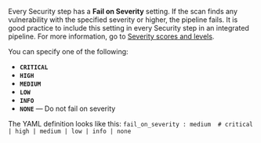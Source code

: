 Every Security step has a **Fail on Severity** setting. If the scan finds any vulnerability with the specified severity or higher, the pipeline fails. It is good practice to include this setting in every Security step in an integrated pipeline. For more information, go to [Severity scores and levels](https://developer.harness.io/docs/security-testing-orchestration/onboard-sto/severities).

You can specify one of the following:
* **`CRITICAL`**
* **`HIGH`**
* **`MEDIUM`**
* **`LOW`**
* **`INFO`**
* **`NONE`**  — Do not fail on severity

The YAML definition looks like this: `fail_on_severity : medium  # critical | high | medium | low | info | none`
